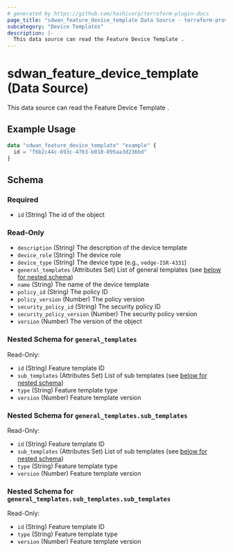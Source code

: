 ```yaml
---
# generated by https://github.com/hashicorp/terraform-plugin-docs
page_title: "sdwan_feature_device_template Data Source - terraform-provider-sdwan"
subcategory: "Device Templates"
description: |-
  This data source can read the Feature Device Template .
---
```


# sdwan_feature_device_template (Data Source)

This data source can read the Feature Device Template .

## Example Usage

```terraform
data "sdwan_feature_device_template" "example" {
  id = "f6b2c44c-693c-4763-b010-895aa3d236bd"
}
```

<!-- schema generated by tfplugindocs -->
## Schema

### Required

- `id` (String) The id of the object

### Read-Only

- `description` (String) The description of the device template
- `device_role` (String) The device role
- `device_type` (String) The device type (e.g., `vedge-ISR-4331`)
- `general_templates` (Attributes Set) List of general templates (see [below for nested schema](#nestedatt--general_templates))
- `name` (String) The name of the device template
- `policy_id` (String) The policy ID
- `policy_version` (Number) The policy version
- `security_policy_id` (String) The security policy ID
- `security_policy_version` (Number) The security policy version
- `version` (Number) The version of the object

<a id="nestedatt--general_templates"></a>
### Nested Schema for `general_templates`

Read-Only:

- `id` (String) Feature template ID
- `sub_templates` (Attributes Set) List of sub templates (see [below for nested schema](#nestedatt--general_templates--sub_templates))
- `type` (String) Feature template type
- `version` (Number) Feature template version

<a id="nestedatt--general_templates--sub_templates"></a>
### Nested Schema for `general_templates.sub_templates`

Read-Only:

- `id` (String) Feature template ID
- `sub_templates` (Attributes Set) List of sub templates (see [below for nested schema](#nestedatt--general_templates--sub_templates--sub_templates))
- `type` (String) Feature template type
- `version` (Number) Feature template version

<a id="nestedatt--general_templates--sub_templates--sub_templates"></a>
### Nested Schema for `general_templates.sub_templates.sub_templates`

Read-Only:

- `id` (String) Feature template ID
- `type` (String) Feature template type
- `version` (Number) Feature template version
